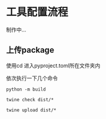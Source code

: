 # 工具配置流程

制作中...

## 上传package

使用cd 进入pyproject.toml所在文件夹内

依次执行一下几个命令

```commandline
python -m build

twine check dist/*

twine upload dist/*
```